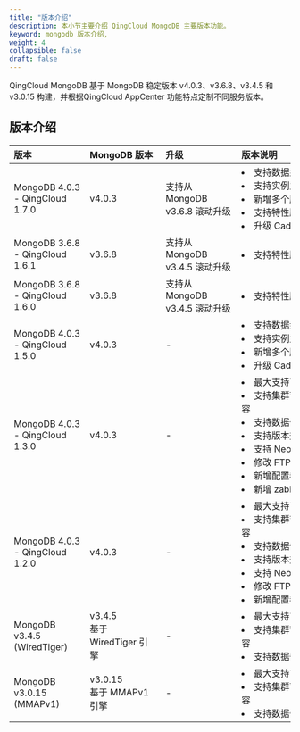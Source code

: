 ```yaml
---
title: "版本介绍"
description: 本小节主要介绍 QingCloud MongoDB 主要版本功能。 
keyword: mongodb 版本介绍, 
weight: 4
collapsible: false
draft: false
---
```


QingCloud MongoDB 基于 MongoDB 稳定版本 v4.0.3、v3.6.8、v3.4.5 和 v3.0.15 构建，并根据QingCloud AppCenter 功能特点定制不同服务版本。

## 版本介绍

|<span style="display:inline-block;width:120px">版本</span> |<span style="display:inline-block;width:120px">MongoDB 版本</span>|<span style="display:inline-block;width:120px">升级</span>|<span style="display:inline-block;width:260px">版本说明</span>|
|:----|:----|:----|:----|
|MongoDB 4.0.3 - QingCloud 1.7.0|v4.0.3|支持从 MongoDB v3.6.8 滚动升级|<li>支持数据盘自动扩容<li> 支持实例主机和磁盘类型自定义<li>新增多个服务监控项选择<li>支持特性版本查看和修改<li>升级 Caddy 版本为 1.0.3|
|MongoDB 3.6.8 - QingCloud 1.6.1|v3.6.8|支持从 MongoDB v3.4.5 滚动升级|<li>支持特性版本查看和修改|
|MongoDB 3.6.8 - QingCloud 1.6.0|v3.6.8|支持从 MongoDB v3.4.5 滚动升级|<li>支持特性版本查看和修改|
|MongoDB 4.0.3 - QingCloud 1.5.0|v4.0.3|- |<li>支持数据盘自动扩容<li>支持实例主机和磁盘类型自定义<li>新增多个服务监控项选择<li>升级 Caddy 版本为 1.0.3|
|MongoDB 4.0.3 - QingCloud 1.3.0|v4.0.3|- |<li>最大支持7个节点<li>支持集群节点横向伸缩和纵向扩容<li>支持数据备份<li> 支持版本升级<li> 支持 NeonSAN <li>修改 FTP 服务为 Caddy 服务 <li>新增配置参数项<li>新增 zabbix-agent 服务监控|
|MongoDB 4.0.3 - QingCloud 1.2.0|v4.0.3|- |<li>最大支持7个节点<li>支持集群节点横向伸缩和纵向扩容<li>支持数据备份<li> 支持版本升级<li> 支持 NeonSAN <li>修改 FTP 服务为 Caddy 服务 <li>新增配置参数项|
|MongoDB v3.4.5 (WiredTiger)|v3.4.5 <br>基于 WiredTiger 引擎|- |<li>最大支持7个节点<li>支持集群节点横向伸缩和纵向扩容<li>支持数据备份|
|MongoDB v3.0.15 (MMAPv1)|v3.0.15 <br>基于 MMAPv1 引擎|- |<li>最大支持7个节点<li>支持集群节点横向伸缩和纵向扩容<li>支持数据备份|
